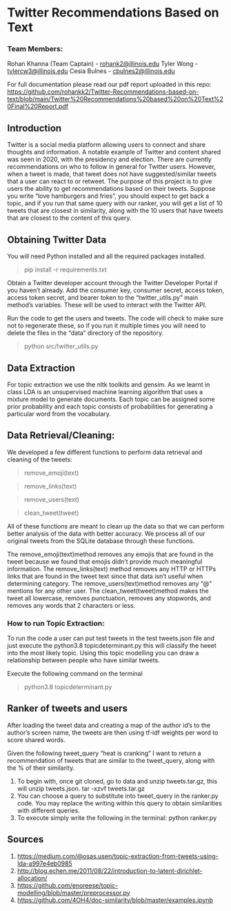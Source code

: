 # Twitter Recommendations Based on Text


### Team Members: 
Rohan Khanna (Team Captain) - rohank2@illinois.edu
Tyler Wong - tylercw3@illinois.edu
Cesia Bulnes - cbulnes2@illinois.edu

For full documentation please read our pdf report uploaded in this repo: https://github.com/rohankk2/Twitter-Recommendations-based-on-text/blob/main/Twitter%20Recommendations%20based%20on%20Text%20Final%20Report.pdf

## Introduction

Twitter is a social media platform allowing users to connect and share thoughts and information. A notable example of Twitter and content shared was seen in 2020, with the presidency and election. There are currently recommendations on who to follow in general for Twitter users. However, when a tweet is made, that tweet does not have suggested/similar tweets that a user can react to or retweet. The purpose of this project is to give users the ability to get recommendations based on their tweets. Suppose you write “love hamburgers and fries”, you should expect to get back a topic, and if you run that same query with our ranker, you will get a list of 10 tweets that are closest in similarity, along with the 10 users that have tweets that are closest to the content of this query. 


## Obtaining Twitter Data
You will need Python installed and all the required packages installed.
>pip install -r requirements.txt

Obtain a Twitter developer account through the Twitter Developer Portal if you haven’t already. Add the consumer key, consumer secret, access token, access token secret, and bearer token to the “twitter_utils.py” main method’s variables. These will be used to interact with the Twitter API.

Run the code to get the users and tweets. The code will check to make sure not to regenerate these, so if you run it multiple times you will need to delete the files in the “data” directory of the repository.
>python src/twitter_utils.py

## Data Extraction
For topic extraction we use the nltk toolkits and gensim. As we learnt in class LDA is an unsupervised machine learning algorithm that uses a mixture model to generate documents. Each topic can be assigned some prior probability and each topic consists of probabilities for generating a particular word from the vocabulary.


## Data Retrieval/Cleaning:
We developed a few different functions to perform data retrieval and cleaning of the tweets:

>remove_emoji(text)

>remove_links(text)

>remove_users(text)

>clean_tweet(tweet)

All of these functions are meant to clean up the data so that we can perform better analysis of the data with better accuracy. We process all of our original tweets from the SQLite database through these functions.

The remove_emoji(text)method removes any emojis that are found in the tweet because we found that emojis didn’t provide much meaningful information. The remove_links(text) method removes any HTTP or HTTPs links that are found in the tweet text since that data isn’t useful when determining category. The remove_users(text)method removes any “@” mentions for any other user. The clean_tweet(tweet)method makes the tweet all lowercase, removes punctuation, removes any stopwords, and removes any words that 2 characters or less. 
### How to run Topic Extraction: 
To run the code a user can put test tweets in the test tweets.json file and just execute the python3.8 topicdeterminant.py this will classify the tweet into the most likely topic. Using this topic modelling you can draw a relationship between people who have similar tweets.

Execute the following command on the terminal
>python3.8 topicdeterminant.py 

## Ranker of tweets and users
After loading the tweet data and creating a map of the author id’s to the author’s screen name, the tweets are then using tf-idf weights per word to score shared words. 

Given the following tweet_query “heat is cranking” I want to return a recommendation of tweets that are similar to the tweet_query, along with the % of their similarity.
1) To begin with, once git cloned, go to data and unzip tweets.tar.gz, this will unzip tweets.json.
tar -xzvf tweets.tar.gz 
2) You can choose a query to substitute into tweet_query in the ranker.py code. You may replace the writing within this query to obtain similarities with different queries. 
3) To execute simply write the following in the terminal: python ranker.py



## Sources 
1. https://medium.com/@osas.usen/topic-extraction-from-tweets-using-lda-a997e4eb0985
2. http://blog.echen.me/2011/08/22/introduction-to-latent-dirichlet-allocation/
3. https://github.com/enoreese/topic-modelling/blob/master/preprocessor.py
4. https://github.com/4OH4/doc-similarity/blob/master/examples.ipynb

